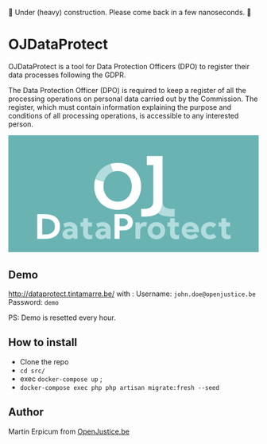 🚧 Under (heavy) construction. Please come back in a few nanoseconds. 🚧

# OJDataProtect

OJDataProtect is a tool for Data Protection Officers (DPO) to register their data processes following the GDPR.

  The Data Protection Officer (DPO) is required to keep a register of all the processing operations on personal data carried out by the Commission. The register, which must contain information explaining the purpose and conditions of all processing operations, is accessible to any interested person.

![OJDataProtect](https://raw.githubusercontent.com/openjusticebe/ui-assets/main/svg/ojdataprotect.svg)

## Demo
<http://dataprotect.tintamarre.be/> with :
Username: `john.doe@openjustice.be`
Password: `demo`

PS: Demo is resetted every hour.

## How to install
- Clone the repo
- `cd src/` 
- exec `docker-compose up` ;
- `docker-compose exec php php artisan migrate:fresh --seed`

## Author
Martin Erpicum from [OpenJustice.be](https://openjustice.be)
